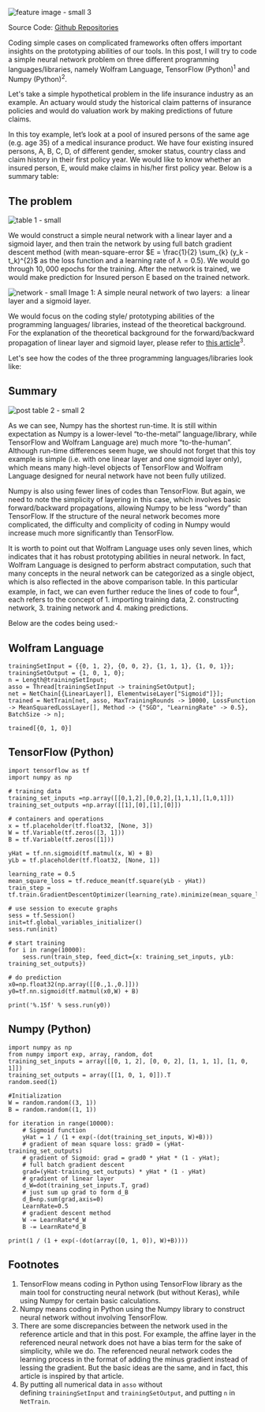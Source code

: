 ![feature image - small 3][1]

Source Code: [Github Repositories][2]

Coding simple cases on complicated frameworks often offers important insights on the prototyping abilities of our tools. In this post, I will try to code a simple neural network problem on three different programming languages/libraries, namely Wolfram Language, TensorFlow (Python)<sup>1</sup> and Numpy (Python)<sup>2</sup>.

Let's take a simple hypothetical problem in the life insurance industry as an example. An actuary would study the historical claim patterns of insurance policies and would do valuation work by making predictions of future claims.

In this toy example, let’s look at a pool of insured persons of the same age (e.g. age 35) of a medical insurance product. We have four existing insured persons, A, B, C, D, of different gender, smoker status, country class and claim history in their first policy year. We would like to know whether an insured person, E, would make claims in his/her first policy year. Below is a summary table:

The problem
-----------------

![table 1 - small][3]

We would construct a simple neural network with a linear layer and a sigmoid layer, and then train the network by using full batch gradient descent method (with mean-square-error $E = \frac{1}{2} \sum_{k} (y_k - t_k)^{2}$ as the loss function and a learning rate of $\lambda = 0.5$). We would go through $10,000$ epochs for the training. After the network is trained, we would make prediction for Insured person E based on the trained network.

![network - small][4]
Image 1: A simple neural network of two layers:  a linear layer and a sigmoid layer.

We would focus on the coding style/ prototyping abilities of the programming languages/ libraries, instead of the theoretical background. For the explanation of the theoretical background for the forward/backward propagation of linear layer and sigmoid layer, please refer to [this article][5]<sup>3</sup>.

Let's see how the codes of the three programming languages/libraries look like:

Summary
-----------------

![post table 2 - small 2][6]

As we can see, Numpy has the shortest run-time. It is still within expectation as Numpy is a lower-level “to-the-metal” language/library, while TensorFlow and Wolfram Language are) much more “to-the-human”. Although run-time differences seem huge, we should not forget that this toy example is simple (i.e. with one linear layer and one sigmoid layer only), which means many high-level objects of TensorFlow and Wolfram Language designed for neural network have not been fully utilized.

Numpy is also using fewer lines of codes than TensorFlow. But again, we need to note the simplicity of layering in this case, which involves basic forward/backward propagations, allowing Numpy to be less “wordy” than TensorFlow. If the structure of the neural network becomes more complicated, the difficulty and complicity of coding in Numpy would increase much more significantly than TensorFlow.

It is worth to point out that Wolfram Language uses only seven lines, which indicates that it has robust prototyping abilities in neural network. In fact, Wolfram Language is designed to perform abstract computation, such that many concepts in the neural network can be categorized as a single object, which is also reflected in the above comparison table. In this particular example, in fact, we can even further reduce the lines of code to four<sup>4</sup>, each refers to the concept of 1. importing training data, 2. constructing network, 3. training network and 4. making predictions.

Below are the codes being used:-

Wolfram Language
-----------------

    trainingSetInput = {{0, 1, 2}, {0, 0, 2}, {1, 1, 1}, {1, 0, 1}};
    trainingSetOutput = {1, 0, 1, 0};
    n = Length@trainingSetInput;
    asso = Thread[trainingSetInput -> trainingSetOutput];
    net = NetChain[{LinearLayer[], ElementwiseLayer["Sigmoid"]}];
    trained = NetTrain[net, asso, MaxTrainingRounds -> 10000, LossFunction -> MeanSquaredLossLayer[], Method -> {"SGD", "LearningRate" -> 0.5}, BatchSize -> n];

    trained[{0, 1, 0}]

TensorFlow (Python)
-----------------

    import tensorflow as tf
    import numpy as np

    # training data
    training_set_inputs =np.array([[0,1,2],[0,0,2],[1,1,1],[1,0,1]])
    training_set_outputs =np.array([[1],[0],[1],[0]])

    # containers and operations
    x = tf.placeholder(tf.float32, [None, 3])
    W = tf.Variable(tf.zeros([3, 1]))
    B = tf.Variable(tf.zeros([1]))

    yHat = tf.nn.sigmoid(tf.matmul(x, W) + B)
    yLb = tf.placeholder(tf.float32, [None, 1])

    learning_rate = 0.5
    mean_square_loss = tf.reduce_mean(tf.square(yLb - yHat))
    train_step = tf.train.GradientDescentOptimizer(learning_rate).minimize(mean_square_loss)

    # use session to execute graphs
    sess = tf.Session()
    init=tf.global_variables_initializer()
    sess.run(init)

    # start training
    for i in range(10000):
        sess.run(train_step, feed_dict={x: training_set_inputs, yLb: training_set_outputs})

    # do prediction
    x0=np.float32(np.array([[0.,1.,0.]]))   
    y0=tf.nn.sigmoid(tf.matmul(x0,W) + B)

    print('%.15f' % sess.run(y0))

Numpy (Python)
-----------------

    import numpy as np
    from numpy import exp, array, random, dot
    training_set_inputs = array([[0, 1, 2], [0, 0, 2], [1, 1, 1], [1, 0, 1]])
    training_set_outputs = array([[1, 0, 1, 0]]).T
    random.seed(1)

    #Initialization
    W = random.random((3, 1))
    B = random.random((1, 1))

    for iteration in range(10000):
        # Sigmoid function
        yHat = 1 / (1 + exp(-(dot(training_set_inputs, W)+B)))
        # gradient of mean square loss: grad0 = (yHat-training_set_outputs)
        # gradient of Sigmoid: grad = grad0 * yHat * (1 - yHat);
        # full batch gradient descent
        grad=(yHat-training_set_outputs) * yHat * (1 - yHat)
        # gradient of linear layer
        d_W=dot(training_set_inputs.T, grad)
        # just sum up grad to form d_B
        d_B=np.sum(grad,axis=0)
        LearnRate=0.5
        # gradient descent method
        W -= LearnRate*d_W
        B -= LearnRate*d_B

    print(1 / (1 + exp(-(dot(array([0, 1, 0]), W)+B))))

Footnotes
-----------------

1. TensorFlow means coding in Python using TensorFlow library as the main tool for constructing neural network (but without Keras), while using Numpy for certain basic calculations.
2. Numpy means coding in Python using the Numpy library to construct neural network without involving TensorFlow.
3. There are some discrepancies between the network used in the reference article and that in this post. For example, the affine layer in the referenced neural network does not have a bias term for the sake of simplicity, while we do. The referenced neural network codes the learning process in the format of adding the minus gradient instead of lessing the gradient. But the basic ideas are the same, and in fact, this article is inspired by that article.
4. By putting all numerical data in `asso` without defining `trainingSetInput` and `trainingSetOutput`, and putting `n` in `NetTrain`.


  [1]: http://community.wolfram.com//c/portal/getImageAttachment?filename=3Logo-small3.png&userId=1353389
  [2]: https://github.com/lanstonchu/SimpleNeuralNetwork-TensorFlow-vs-Numpy-vs-Wolfram
  [3]: http://community.wolfram.com//c/portal/getImageAttachment?filename=posttable1-small.png&userId=1353389
  [4]: http://community.wolfram.com//c/portal/getImageAttachment?filename=Network-small.png&userId=1353389
  [5]: https://medium.com/technology-invention-and-more/how-to-build-a-simple-neural-network-in-9-lines-of-python-code-cc8f23647ca1
  [6]: http://community.wolfram.com//c/portal/getImageAttachment?filename=posttable2-small2.png&userId=1353389
